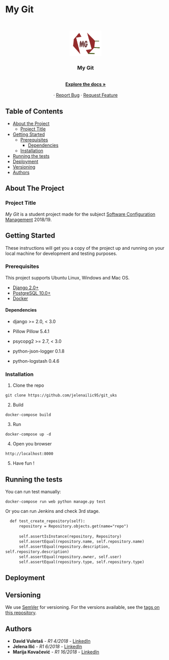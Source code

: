 
# My Git



<!-- PROJECT LOGO -->
<br />
<p align="center">
  <a href="https://github.com/jelenailic95/git_uks">
    <img src="https://github.com/jelenailic95/git_uks/blob/master/my_git/static/my_git/images/logo.png" alt="Logo" width="100" height="80">
  </a>

  <h3 align="center">My Git</h3>

  <p align="center">
    <br />
    <a href="https://github.com/jelenailic95/git_uks"><strong>Explore the docs »</strong></a>
    <br />
    <br />
    ·
    <a href="https://github.com/jelenailic95/git_uks/issues">Report Bug</a>
    ·
    <a href="https://github.com/jelenailic95/git_uks/issues">Request Feature</a>
  </p>
</p>




<!-- TABLE OF CONTENTS -->
## Table of Contents

* [About the Project](#about-the-project)
  * [Project Title](#project-title)
* [Getting Started](#getting-started)
  * [Prerequisites](#prerequisites)
    * [Dependencies](#dependencies)
  * [Installation](#installation)
* [Running the tests](#running-the-tests)
* [Deployment](#deployment)
* [Versioning](#versioning)
* [Authors](#authors)


## About The Project

### Project Title

*My Git* is a student project made for the subject [Software Configuration Management](http://www.ftn.uns.ac.rs/2079040983/software-configuration-management) 2018/19.

## Getting Started

These instructions will get you a copy of the project up and running on your local machine for development and testing purposes. 

### Prerequisites

This project supports Ubuntu Linux, Windows and Mac OS.

- [Django 2.0+](https://www.djangoproject.com/)
- [PostgreSQL 10.0+](http://www.postgresql.org/)
- [Docker](https://www.docker.com/)

#### Dependencies

- django  >= 2.0, < 3.0

- Pillow Pillow 5.4.1

- psycopg2 >= 2.7, < 3.0

- python-json-logger 0.1.8

- python-logstash 0.4.6

### Installation

1. Clone the repo
```
git clone https://github.com/jelenailic95/git_uks
```
2. Build 
```
docker-compose build
```
3. Run
```
docker-compose up -d
```
4. Open you browser
```
http://localhost:8000
```
5. Have fun !


## Running the tests

You can run test manually:
```
docker-compose run web python manage.py test

```
Or you can run Jenkins and check 3rd stage.
```
  def test_create_repository(self):
      repository = Repository.objects.get(name="repo")
      
      self.assertIsInstance(repository, Repository)
      self.assertEqual(repository.name, self.repository.name)
      self.assertEqual(repository.description, self.repository.description)
      self.assertEqual(repository.owner, self.user)
      self.assertEqual(repository.type, self.repository.type)
```

## Deployment




## Versioning

We use [SemVer](http://semver.org/) for versioning. For the versions available, see the [tags on this repository](https://github.com/jelenailic95/git_uks/tags). 

## Authors

* **David Vuletaš**     - *R1  4/2018*  - [LinkedIn](https://www.linkedin.com/in/david-vuletas-15261410b)
* **Jelena Ilić**       - *R1  6/2018*  - [LinkedIn](https://www.linkedin.com/in/david-vuletas-15261410b)
* **Marija Kovačević**  - *R1 16/2018*  - [LinkedIn](https://www.linkedin.com/in/marija-kovacevic/)

